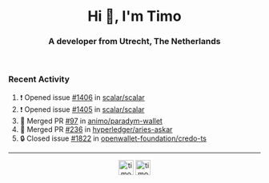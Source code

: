 <h1 align="center">Hi 👋, I'm Timo</h1>
<h3 align="center">A developer from Utrecht, The Netherlands</h3>
<br/>
<!-- https://github.com/rahuldkjain/github-profile-readme-generator --!>

<!--  <p align="left"><img src="https://github-readme-stats.vercel.app/api?username=timoglastra&show_icons=true&count_private=true&" alt="timoglastra" /></p> --!>

<!--
Github language stats
<p align="left"><img src="https://github-readme-stats.vercel.app/api/top-langs/?username=timoglastra&layout=compact" alt="timoglastra" /><p>
-->

<!-- Codestats language stats -->
<!-- <p align="left"><img src="https://codestats-readme.vercel.app/api/top-langs/?username=timoglastra&layout=compact&language_count=12" alt="timoglastra" /><p>    --!>
  
<h3>Recent Activity</h3>

<!--START_SECTION:activity-->
1. ❗ Opened issue [#1406](https://github.com/scalar/scalar/issues/1406) in [scalar/scalar](https://github.com/scalar/scalar)
2. ❗ Opened issue [#1405](https://github.com/scalar/scalar/issues/1405) in [scalar/scalar](https://github.com/scalar/scalar)
3. 🎉 Merged PR [#97](https://github.com/animo/paradym-wallet/pull/97) in [animo/paradym-wallet](https://github.com/animo/paradym-wallet)
4. 🎉 Merged PR [#236](https://github.com/hyperledger/aries-askar/pull/236) in [hyperledger/aries-askar](https://github.com/hyperledger/aries-askar)
5. 🔒 Closed issue [#1822](https://github.com/openwallet-foundation/credo-ts/issues/1822) in [openwallet-foundation/credo-ts](https://github.com/openwallet-foundation/credo-ts)
<!--END_SECTION:activity-->

---

<p align="center">
<a href="https://twitter.com/timoglastra" target="blank"><img align="center" src="https://cdn.jsdelivr.net/npm/simple-icons@3.0.1/icons/twitter.svg" alt="timoglastra" height="30" width="30" /></a>
<a href="https://linkedin.com/in/timoglastra" target="blank"><img align="center" src="https://cdn.jsdelivr.net/npm/simple-icons@3.0.1/icons/linkedin.svg" alt="timoglastra" height="30" width="30" /></a>
</p>




